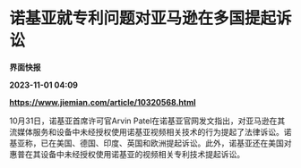 # 诺基亚就专利问题对亚马逊在多国提起诉讼
**界面快报**

**2023-11-01 04:09**

**https://www.jiemian.com/article/10320568.html**

10月31日，诺基亚首席许可官Arvin Patel在诺基亚官网发文指出，对亚马逊在其流媒体服务和设备中未经授权使用诺基亚视频相关技术的行为提起了法律诉讼。诺基亚称，已在美国、德国、印度、英国和欧洲提起诉讼。此外，诺基亚还在美国对惠普在其设备中未经授权使用诺基亚的视频相关专利技术提起诉讼。